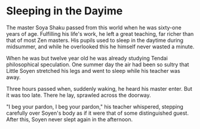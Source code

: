 # Sleeping in the Dayime

The master Soya Shaku passed from this world when he was sixty-one years of age. Fulfilling his life's work, he left a great teaching, far richer than that of most Zen masters. His pupils used to sleep in the daytime during midsummer, and while he overlooked this he himself never wasted a minute.

When he was but twelve year old he was already studying Tendai philosophical speculation. One summer day the air had been so sultry that Little Soyen stretched his legs and went to sleep while his teacher was away.

Three hours passed when, suddenly waking, he heard his master enter. But it was too late. There he lay, sprawled across the doorway.

"I beg your pardon, I beg your pardon," his teacher whispered, stepping carefully over Soyen's body as if it were that of some distinguished guest. After this, Soyen never slept again in the afternoon.
